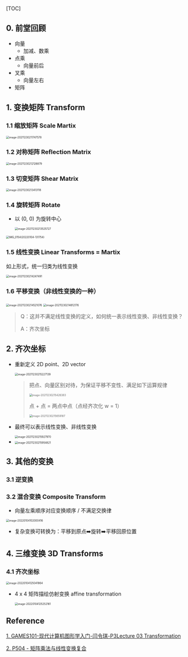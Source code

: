 

[TOC]

## 0. 前堂回顾

+ 向量
  + 加减、数乘
+ 点乘
  + 向量前后
+ 叉乘
  + 向量左右
+ 矩阵



## 1. 变换矩阵 Transform

### 1.1 缩放矩阵 Scale Martix

<img src="https://www.qiniu.cregskin.com/20211230211747.png" alt="image-20211230211747578" style="zoom:50%;" />



### 1.2 对称矩阵 Reflection Matrix

<img src="https://www.qiniu.cregskin.com/20211230212126.png" alt="image-20211230212126879" style="zoom:50%;" />



### 1.3 切变矩阵 Shear Matrix

<img src="https://www.qiniu.cregskin.com/20211230213413.png" alt="image-20211230213413118" style="zoom:50%;" />



### 1.4 旋转矩阵 Rotate

+ 以 (0, 0) 为旋转中心

  <img src="https://www.qiniu.cregskin.com/20211230213525.png" alt="image-20211230213525727" style="zoom:50%;" />





<img src="https://www.qiniu.cregskin.com/20220104131824.JPG" alt="IMG_0154(20220104-131754)" style="zoom:50%;" />

### 1.5 线性变换 Linear Transforms = Martix

如上形式，统一归类为线性变换

<img src="https://www.qiniu.cregskin.com/20211230214247.png" alt="image-20211230214247491" style="zoom:50%;" />



### 1.6 平移变换（非线性变换的一种）

<img src="https://www.qiniu.cregskin.com/20211230214521.png" alt="image-20211230214521076" style="zoom:50%;" />

<img src="https://www.qiniu.cregskin.com/20211230214812.png" alt="image-20211230214812176" style="zoom:50%;" />

> Q：这并不满足线性变换的定义，如何统一表示线性变换、非线性变换？
>
> A：齐次坐标



## 2. 齐次坐标

+ 重新定义 2D point、2D vector

  <img src="https://www.qiniu.cregskin.com/20211230215227.png" alt="image-20211230215227139" style="zoom:50%;" />

  > 把点、向量区别对待，为保证平移不变性、满足如下运算规律
  >
  > <img src="https://www.qiniu.cregskin.com/20211230215426.png" alt="image-20211230215426383" style="zoom:50%;" />
  >
  > 点 + 点 = 两点中点（点经齐次化 w = 1）
  >
  > <img src="https://www.qiniu.cregskin.com/20211230215659.png" alt="image-20211230215659187" style="zoom:50%;" />

  

+ 最终可以表示线性变换、非线性变换

  <img src="https://www.qiniu.cregskin.com/20211230215928.png" alt="image-20211230215927970" style="zoom:50%;" />

+ <img src="https://www.qiniu.cregskin.com/20211230215954.png" alt="image-20211230215954821" style="zoom:50%;" />





## 3. 其他的变换

### 3.1 逆变换

### 3.2 混合变换 Composite Transform

+ 向量左乘顺序对应变换顺序 / 不满足交换律

<img src="https://www.qiniu.cregskin.com/20220104102000.png" alt="image-20220104102000416" style="zoom:50%;" />

+ 复杂变换可转换为：平移到原点➡️旋转➡️平移回原位置





## 4. 三维变换 3D Transforms

### 4.1 齐次坐标

<img src="https://www.qiniu.cregskin.com/20220104125041.png" alt="image-20220104125041864" style="zoom:50%;" />

+ 4 x 4 矩阵描绘仿射变换 affine transformation

  <img src="https://www.qiniu.cregskin.com/20220104125252.png" alt="image-20220104125252161" style="zoom:50%;" />



## Reference

[1. GAMES101-现代计算机图形学入门-闫令琪-P3Lecture 03 Transformation](https://www.bilibili.com/video/BV1X7411F744?p=3)

[2. P504 - 矩阵乘法与线性变换复合](https://www.bilibili.com/video/BV1ys411472E?p=5)











